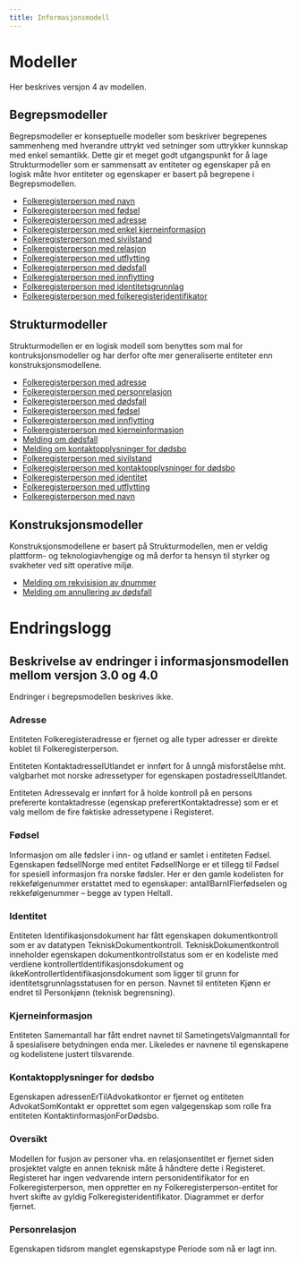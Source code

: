 ```yaml
---
title: Informasjonsmodell
---
```


# Modeller

Her beskrives versjon 4 av modellen.

## Begrepsmodeller

Begrepsmodeller er konseptuelle modeller som beskriver begrepenes sammenheng med hverandre uttrykt ved setninger som uttrykker kunnskap med enkel semantikk. Dette gir et meget godt utgangspunkt for å lage Strukturmodeller som er sammensatt av entiteter og egenskaper på en logisk måte hvor entiteter og egenskaper er basert på begrepene i Begrepsmodellen.

* [Folkeregisterperson med navn](../modeller/_18_0_1_5a00172_1452005068403_177360_23285.jpg)
* [Folkeregisterperson med fødsel](../modeller/_18_0_1_5a00172_1452005068403_177360_23285.jpg)
* [Folkeregisterperson med adresse](../modeller/_18_0_1_5a00172_1452005068403_177360_23285.jpg)
* [Folkeregisterperson med enkel kjerneinformasjon](../modeller/_18_0_1_5a00172_1453283686526_815825_39946.jpg)
* [Folkeregisterperson med sivilstand](../modeller/_18_0_1_5a00172_1454058654104_983220_43419.jpg)
* [Folkeregisterperson med relasjon](../modeller/_18_0_1_5a00172_1454059027092_723196_43915.jpg)
* [Folkeregisterperson med utflytting](../modeller/_18_0_1_5a00172_1454070052173_136631_44390.jpg)
* [Folkeregisterperson med dødsfall](../modeller/_18_0_1_5a00172_1454314019208_581317_45564.jpg)
* [Folkeregisterperson med innflytting](../modeller/_18_0_1_5a00172_1455623625804_592903_30993.jpg)
* [Folkeregisterperson med identitetsgrunnlag](../modeller/_18_0_1_5a00172_1455629020847_45096_33261.jpg)
* [Folkeregisterperson med folkeregisteridentifikator](../modeller/_18_0_1_5a00172_1455631901173_22467_34203.jpg)



## Strukturmodeller

Strukturmodellen er en logisk modell som benyttes som mal for kontruksjonsmodeller og har derfor ofte mer generaliserte entiteter enn konstruksjonsmodellene.

* [Folkeregisterperson med adresse](../modeller/18_0_1_5a00172_1450278727172_230353_14959.jpg)
* [Folkeregisterperson med personrelasjon](../modeller/_18_0_1_5a00172_1457707670494_409007_31677.jpg)
* [Folkeregisterperson med dødsfall](../modeller/_18_0_1_5b00175_1434703879388_270554_17720.jpg)
* [Folkeregisterperson med fødsel](../modeller/_18_2_5a00172_1461333199284_975812_33312.jpg)
* [Folkeregisterperson med innflytting](../modeller/_18_2_5a00172_1461334707302_959492_36953.jpg)
* [Folkeregisterperson med kjerneinformasjon](../modeller/_18_2_5a00172_1461335462454_846413_38979.jpg)
* [Melding om dødsfall](../modeller/_18_2_5a00172_1478705212213_605344_40147.jpg)
* [Melding om kontaktopplysninger for dødsbo](../modeller/_18_2_5a00172_1485934541192_972218_55110.jpg)
* [Folkeregisterperson med sivilstand](../modeller/_18_2_5a00172_1486742267042_67085_60133.jpg)
* [Folkeregisterperson med kontaktopplysninger for dødsbo](../modeller/_18_2_5a00172_1486990410781_123538_62281.jpg)
* [Folkeregisterperson med identitet](../modeller/_18_2_5a00172_1486995006560_52445_64049.jpg)
* [Folkeregisterperson med utflytting](../modeller/_18_2_5a00172_1487338698879_978644_54505.jpg)
* [Folkeregisterperson med navn](../modeller/_18_2_5a00172_1487778967501_54251_59224.jpg)


## Konstruksjonsmodeller

Konstruksjonsmodellene er basert på Strukturmodellen, men er veldig plattform- og teknologiavhengige og må derfor ta hensyn til styrker og svakheter ved sitt operative miljø.

* [Melding om rekvisisjon av dnummer](../modeller/_18_5_5a00172_1499854129681_964831_36130.jpg)
* [Melding om annullering av dødsfall](../modeller/_18_5_5a00172_1510835122836_980002_57088.jpg)

# Endringslogg

## Beskrivelse av endringer i informasjonsmodellen mellom versjon 3.0 og 4.0

Endringer i begrepsmodellen beskrives ikke.

### Adresse
Entiteten Folkeregisteradresse er fjernet og alle typer adresser er direkte koblet til Folkeregisterperson.

Entiteten KontaktadresseIUtlandet er innført for å unngå misforståelse mht. valgbarhet mot norske adressetyper for egenskapen postadresseIUtlandet.

Entiteten Adressevalg er innført for å holde kontroll på en persons prefererte kontaktadresse (egenskap preferertKontaktadresse) som er et valg mellom de fire faktiske adressetypene i Registeret.

### Fødsel
Informasjon om alle fødsler i inn- og utland er samlet i entiteten Fødsel. Egenskapen fødselINorge med entitet FødselINorge er et tillegg til Fødsel for spesiell informasjon fra norske fødsler. Her er den gamle kodelisten for rekkefølgenummer erstattet med to egenskaper: antallBarnIFlerfødselen og rekkefølgenummer – begge av typen Heltall.

### Identitet
Entiteten Identifikasjonsdokument har fått egenskapen dokumentkontroll som er av datatypen TekniskDokumentkontroll. TekniskDokumentkontroll inneholder egenskapen dokumentkontrollstatus som er en kodeliste med verdiene kontrollertIdentifikasjonsdokument og ikkeKontrollertIdentifikasjonsdokument som ligger til grunn for identitetsgrunnlagsstatusen for en person.
Navnet til entiteten Kjønn er endret til Personkjønn (teknisk begrensning).

### Kjerneinformasjon
Entiteten Samemantall har fått endret navnet til SametingetsValgmanntall for å spesialisere betydningen enda mer. Likeledes er navnene til egenskapene og kodelistene justert tilsvarende.

### Kontaktopplysninger for dødsbo
Egenskapen adressenErTilAdvokatkontor er fjernet og entiteten AdvokatSomKontakt er opprettet som egen valgegenskap som rolle fra entiteten KontaktinformasjonForDødsbo.

### Oversikt
Modellen for fusjon av personer vha. en relasjonsentitet er fjernet siden prosjektet valgte en annen teknisk måte å håndtere dette i Registeret. Registeret har ingen vedvarende intern personidentifikator for en Folkeregisterperson, men oppretter en ny Folkeregisterperson-entitet for hvert skifte av gyldig Folkeregisteridentifikator. Diagrammet er derfor fjernet.

### Personrelasjon
Egenskapen tidsrom manglet egenskapstype Periode som nå er lagt inn.


